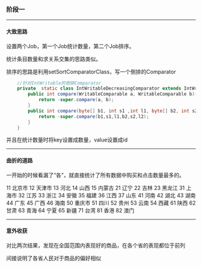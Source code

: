 ### 阶段一

---

#### 大致思路

设置两个Job，第一个Job统计数量，第二个Job排序。

统计条目数量和求关系交集的思路类似。

排序的思路是利用setSortComparatorClass，写一个倒排的Comparator

```java
    //针对IntWritable的倒排Comparator
    private  static class IntWritableDecreasingComparator extends IntWritable.Comparator{
        public int compare(WritableComparable a, WritableComparable b){
            return -super.compare(a, b);
        }
        public int compare(byte[] b1, int s1 ,int l1, byte[] b2, int s2, int l2){
            return -super.compare(b1,s1,l1,b2,s2,l2);
        }
    }

```

并且在统计数量时将key设置成数量，value设置成id

---

#### 曲折的道路

一开始的时候看漏了“各”，就直接统计了所有数据中购买和点击数量最多的。


11 北京市
12 天津市
13 河北
14 山西
15 内蒙古
21 辽宁
22 吉林
23 黑龙江
31 上海市
32 江苏
33 浙江
34 安徽
35 福建
36 江西
37 山东
41 河南
42 湖北
43 湖南
44 广东
45 广西
46 海南
50 重庆市
51 四川
52 贵州
53 云南
54 西藏
61 陕西
62 甘肃
63 青海
64 宁夏
65 新疆
71 台湾
81 香港
82 澳门

---

#### 意外收获

对比两次结果，发现在全国范围内表现好的商品，在各个省的表现都位于前列

间接说明了各省人民对于商品的偏好相似

